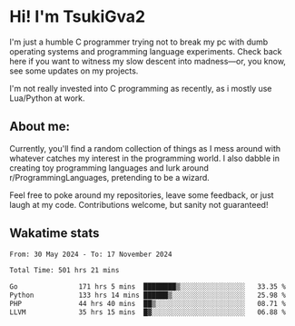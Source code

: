 # Hi! I'm TsukiGva2

I'm just a humble C programmer trying not to break my pc with dumb operating systems and programming language experiments. Check back here if you want to witness my slow descent into madness—or, you know, see some updates on my projects.

I'm not really invested into C programming as recently, as i mostly use Lua/Python at work.

## About me:

Currently, you'll find a random collection of things as I mess around with whatever catches my interest in the programming world. I also dabble in creating toy programming languages and lurk around r/ProgrammingLanguages, pretending to be a wizard.

Feel free to poke around my repositories, leave some feedback, or just laugh at my code. Contributions welcome, but sanity not guaranteed!

## Wakatime stats
<!--START_SECTION:waka-->

```txt
From: 30 May 2024 - To: 17 November 2024

Total Time: 501 hrs 21 mins

Go               171 hrs 5 mins  ████████▒░░░░░░░░░░░░░░░░   33.35 %
Python           133 hrs 14 mins ██████▒░░░░░░░░░░░░░░░░░░   25.98 %
PHP              44 hrs 40 mins  ██▒░░░░░░░░░░░░░░░░░░░░░░   08.71 %
LLVM             35 hrs 15 mins  █▓░░░░░░░░░░░░░░░░░░░░░░░   06.88 %
```

<!--END_SECTION:waka-->
